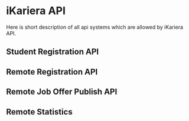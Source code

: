 # iKariera API


Here is short description of all api systems which are allowed by iKariera API.

## Student Registration API


## Remote Registration API


## Remote Job Offer Publish API



## Remote Statistics




